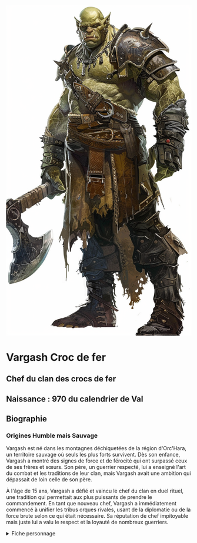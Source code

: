 ![Vargash croc de fer](../../ressources/vargash.png)
# Vargash Croc de fer

## Chef du clan des crocs de fer

## Naissance : 970 du calendrier de Val

## Biographie


### Origines Humble mais Sauvage

Vargash est né dans les montagnes déchiquetées de la région d'Orc'Hara, un territoire sauvage où seuls les plus forts survivent. Dès son enfance, Vargash a montré des signes de force et de férocité qui ont surpassé ceux de ses frères et sœurs. Son père, un guerrier respecté, lui a enseigné l'art du combat et les traditions de leur clan, mais Vargash avait une ambition qui dépassait de loin celle de son père.

À l'âge de 15 ans, Vargash a défié et vaincu le chef du clan en duel rituel, une tradition qui permettait aux plus puissants de prendre le commandement. En tant que nouveau chef, Vargash a immédiatement commencé à unifier les tribus orques rivales, usant de la diplomatie ou de la force brute selon ce qui était nécessaire. Sa réputation de chef impitoyable mais juste lui a valu le respect et la loyauté de nombreux guerriers.

 <details>
<summary>Fiche personnage</summary>

### Vargash, Chef de Guerre Orc

*Humanoïde (orc), chaotique mauvais*

**Classe d'Armure** 16 (armure de plaques)

**Points de Vie** 68 (8d8 + 32)

**Vitesse** 30 pieds

| Caractéristique | Score | Modificateur |
|-----------------|-------|--------------|
| Force           | 18 (+4) |  |
| Dextérité       | 12 (+1) |  |
| Constitution    | 18 (+4) |  |
| Intelligence    | 10 (+0) |  |
| Sagesse         | 10 (+0) |  |
| Charisme        | 14 (+2) |  |

**Jets de sauvegarde** Force +7, Constitution +7

**Compétences** Intimidation +5, Survie +3

**Sens** Perception passive 10

**Langues** Commun, Orc

**Niveau de difficulté** 3 (700 PX)

---

**Traits**

**Attaque Sauvage.** Lorsqu'il réussit un coup critique avec une arme de mêlée, Vargash peut lancer un des dés de dégâts de l'arme une seconde fois et l'ajouter aux dégâts supplémentaires du coup critique.

**Tacticien Brutal.** Vargash a un avantage sur les jets d'attaque contre toute créature qui a pris des dégâts d'un de ses alliés orcs pendant ce tour.

**Aggression.** En tant qu'action bonus, Vargash peut se déplacer jusqu'à sa vitesse vers une créature hostile qu'il peut voir.

---

**Actions**

**Multiattaque.** Vargash peut faire deux attaques avec son épée longue.

**Épée Longue.** Attaque d'arme de mêlée : +7 pour toucher, allonge 5 pieds, une cible. *Touché :* 11 (1d10 + 4) dégâts tranchants.

**Hurlement de Guerre.** (Recharge après un repos court ou long) Vargash pousse un hurlement terrifiant. Chaque créature ennemie dans un rayon de 30 pieds et pouvant entendre le hurlement doit réussir un jet de sauvegarde de Sagesse DD 13 ou être effrayée pendant 1 minute. Une créature effrayée peut refaire un jet de sauvegarde à la fin de chacun de ses tours, mettant fin à l'effet sur elle en cas de succès.

</detail>
